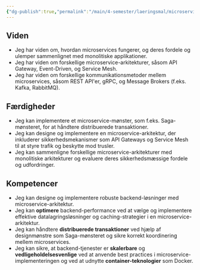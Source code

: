 ```yaml
---
{"dg-publish":true,"permalink":"/main/4-semester/laeringsmal/microservices/","title":"Microservices Læringmål","created":"2024-09-11T11:41:52.839+02:00"}
---
```



## Viden

- Jeg har viden om, hvordan microservices fungerer, og deres fordele og ulemper
  sammenlignet med monolitiske applikationer.
- Jeg har viden om forskellige microservice-arkitekturer, såsom API Gateway,
  Event-Driven, og Service Mesh.
- Jeg har viden om forskellige kommunikationsmetoder mellem microservices,
  såsom REST API'er, gRPC, og Message Brokers (f.eks. Kafka, RabbitMQ).

## Færdigheder

- Jeg kan implementere et microservice-mønster, som f.eks. Saga-mønsteret, for
  at håndtere distribuerede transaktioner.
- Jeg kan designe og implementere en microservice-arkitektur, der inkluderer
  sikkerhedsmekanismer som API Gateways og Service Mesh til at styre trafik og
  beskytte mod trusler.
- Jeg kan sammenligne forskellige microservice-arkitekturer med monolitiske
  arkitekturer og evaluere deres sikkerhedsmæssige fordele og udfordringer.

## Kompetencer

- Jeg kan designe og implementere robuste backend-løsninger med
  microservice-arkitektur.
- Jeg kan **optimere** backend-performance ved at vælge og implementere effektive
  datalagringsløsninger og caching-strategier i en microservice-arkitektur.
- Jeg kan håndtere **distribuerede transaktioner** ved hjælp af designmønstre som
  Saga-mønsteret og sikre korrekt koordinering mellem microservices.
- Jeg kan sikre, at backend-tjenester er **skalerbare** og **vedligeholdelsesvenlige**
  ved at anvende best practices i microservice-implementeringen og ved at
  udnytte **container-teknologier** som Docker.
